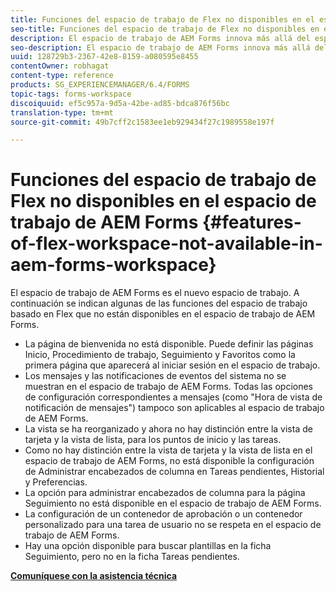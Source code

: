 ```yaml
---
title: Funciones del espacio de trabajo de Flex no disponibles en el espacio de trabajo de AEM Forms
seo-title: Funciones del espacio de trabajo de Flex no disponibles en el espacio de trabajo de AEM Forms
description: El espacio de trabajo de AEM Forms innova más allá del espacio de trabajo basado en Flex. Obtenga más información sobre las diferencias en funciones y capacidades.
seo-description: El espacio de trabajo de AEM Forms innova más allá del espacio de trabajo basado en Flex. Obtenga más información sobre las diferencias en funciones y capacidades.
uuid: 128729b3-2367-42e8-8159-a080595e8455
contentOwner: robhagat
content-type: reference
products: SG_EXPERIENCEMANAGER/6.4/FORMS
topic-tags: forms-workspace
discoiquuid: ef5c957a-9d5a-42be-ad85-bdca876f56bc
translation-type: tm+mt
source-git-commit: 49b7cff2c1583ee1eb929434f27c1989558e197f

---
```



# Funciones del espacio de trabajo de Flex no disponibles en el espacio de trabajo de AEM Forms {#features-of-flex-workspace-not-available-in-aem-forms-workspace}

El espacio de trabajo de AEM Forms es el nuevo espacio de trabajo. A continuación se indican algunas de las funciones del espacio de trabajo basado en Flex que no están disponibles en el espacio de trabajo de AEM Forms.

* La página de bienvenida no está disponible. Puede definir las páginas Inicio, Procedimiento de trabajo, Seguimiento y Favoritos como la primera página que aparecerá al iniciar sesión en el espacio de trabajo.
* Los mensajes y las notificaciones de eventos del sistema no se muestran en el espacio de trabajo de AEM Forms. Todas las opciones de configuración correspondientes a mensajes (como &quot;Hora de vista de notificación de mensajes&quot;) tampoco son aplicables al espacio de trabajo de AEM Forms.
* La vista se ha reorganizado y ahora no hay distinción entre la vista de tarjeta y la vista de lista, para los puntos de inicio y las tareas.
* Como no hay distinción entre la vista de tarjeta y la vista de lista en el espacio de trabajo de AEM Forms, no está disponible la configuración de Administrar encabezados de columna en Tareas pendientes, Historial y Preferencias.
* La opción para administrar encabezados de columna para la página Seguimiento no está disponible en el espacio de trabajo de AEM Forms.
* La configuración de un contenedor de aprobación o un contenedor personalizado para una tarea de usuario no se respeta en el espacio de trabajo de AEM Forms.
* Hay una opción disponible para buscar plantillas en la ficha Seguimiento, pero no en la ficha Tareas pendientes.

**[Comuníquese con la asistencia técnica](https://www.adobe.com/account/sign-in.supportportal.html)**
